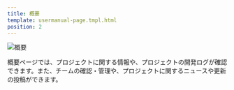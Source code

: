 ```yaml
---
title: 概要
template: usermanual-page.tmpl.html
position: 2
---
```


![概要][1]

概要ページでは、プロジェクトに関する情報や、プロジェクトの開発ログが確認できます。また、チームの確認・管理や、プロジェクトに関するニュースや更新の投稿ができます。

[1]: /images/platform/dashboard_overview.png

